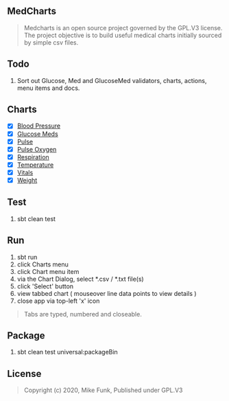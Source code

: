 MedCharts
---------
>Medcharts is an open source project governed by the GPL.V3 license. The project objective is
>to build useful medical charts initially sourced by simple csv files.

Todo
----
1. Sort out Glucose, Med and GlucoseMed validators, charts, actions, menu items and docs.

Charts
------
- [x] [Blood Pressure](./docs/blood.pressure.chart.md)
- [x] [Glucose Meds](./docs/glucose.meds.chart.md)
- [x] [Pulse](./docs/pulse.chart.md)
- [x] [Pulse Oxygen](./docs/pulse.oxygen.chart.md)
- [x] [Respiration](./docs/respiration.chart.md)
- [x] [Temperature](./docs/temperature.chart.md)
- [x] [Vitals](./docs/vitals.chart.md)
- [x] [Weight](./docs/weight.chart.md)

Test
----
1. sbt clean test

Run
---
1. sbt run
2. click Charts menu
3. click Chart menu item
4. via the Chart Dialog, select *.csv / *.txt file(s)
5. click 'Select' button
6. view tabbed chart ( mouseover line data points to view details )
7. close app via top-left 'x' icon
>Tabs are typed, numbered and closeable.

Package
-------
1. sbt clean test universal:packageBin

License
-------
>Copyright (c) 2020, Mike Funk, Published under GPL.V3